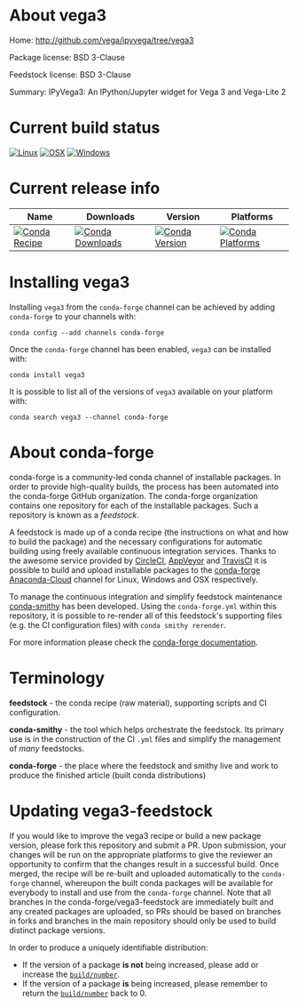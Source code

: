 About vega3
===========

Home: http://github.com/vega/ipyvega/tree/vega3

Package license: BSD 3-Clause

Feedstock license: BSD 3-Clause

Summary: IPyVega3: An IPython/Jupyter widget for Vega 3 and Vega-Lite 2



Current build status
====================

[![Linux](https://img.shields.io/circleci/project/github/conda-forge/vega3-feedstock/master.svg?label=Linux)](https://circleci.com/gh/conda-forge/vega3-feedstock)
[![OSX](https://img.shields.io/travis/conda-forge/vega3-feedstock/master.svg?label=macOS)](https://travis-ci.org/conda-forge/vega3-feedstock)
[![Windows](https://img.shields.io/appveyor/ci/conda-forge/vega3-feedstock/master.svg?label=Windows)](https://ci.appveyor.com/project/conda-forge/vega3-feedstock/branch/master)

Current release info
====================

| Name | Downloads | Version | Platforms |
| --- | --- | --- | --- |
| [![Conda Recipe](https://img.shields.io/badge/recipe-vega3-green.svg)](https://anaconda.org/conda-forge/vega3) | [![Conda Downloads](https://img.shields.io/conda/dn/conda-forge/vega3.svg)](https://anaconda.org/conda-forge/vega3) | [![Conda Version](https://img.shields.io/conda/vn/conda-forge/vega3.svg)](https://anaconda.org/conda-forge/vega3) | [![Conda Platforms](https://img.shields.io/conda/pn/conda-forge/vega3.svg)](https://anaconda.org/conda-forge/vega3) |

Installing vega3
================

Installing `vega3` from the `conda-forge` channel can be achieved by adding `conda-forge` to your channels with:

```
conda config --add channels conda-forge
```

Once the `conda-forge` channel has been enabled, `vega3` can be installed with:

```
conda install vega3
```

It is possible to list all of the versions of `vega3` available on your platform with:

```
conda search vega3 --channel conda-forge
```


About conda-forge
=================

conda-forge is a community-led conda channel of installable packages.
In order to provide high-quality builds, the process has been automated into the
conda-forge GitHub organization. The conda-forge organization contains one repository
for each of the installable packages. Such a repository is known as a *feedstock*.

A feedstock is made up of a conda recipe (the instructions on what and how to build
the package) and the necessary configurations for automatic building using freely
available continuous integration services. Thanks to the awesome service provided by
[CircleCI](https://circleci.com/), [AppVeyor](http://www.appveyor.com/)
and [TravisCI](https://travis-ci.org/) it is possible to build and upload installable
packages to the [conda-forge](https://anaconda.org/conda-forge)
[Anaconda-Cloud](http://docs.anaconda.org/) channel for Linux, Windows and OSX respectively.

To manage the continuous integration and simplify feedstock maintenance
[conda-smithy](http://github.com/conda-forge/conda-smithy) has been developed.
Using the ``conda-forge.yml`` within this repository, it is possible to re-render all of
this feedstock's supporting files (e.g. the CI configuration files) with ``conda smithy rerender``.

For more information please check the [conda-forge documentation](https://conda-forge.org/docs/).

Terminology
===========

**feedstock** - the conda recipe (raw material), supporting scripts and CI configuration.

**conda-smithy** - the tool which helps orchestrate the feedstock.
                   Its primary use is in the construction of the CI ``.yml`` files
                   and simplify the management of *many* feedstocks.

**conda-forge** - the place where the feedstock and smithy live and work to
                  produce the finished article (built conda distributions)


Updating vega3-feedstock
========================

If you would like to improve the vega3 recipe or build a new
package version, please fork this repository and submit a PR. Upon submission,
your changes will be run on the appropriate platforms to give the reviewer an
opportunity to confirm that the changes result in a successful build. Once
merged, the recipe will be re-built and uploaded automatically to the
`conda-forge` channel, whereupon the built conda packages will be available for
everybody to install and use from the `conda-forge` channel.
Note that all branches in the conda-forge/vega3-feedstock are
immediately built and any created packages are uploaded, so PRs should be based
on branches in forks and branches in the main repository should only be used to
build distinct package versions.

In order to produce a uniquely identifiable distribution:
 * If the version of a package **is not** being increased, please add or increase
   the [``build/number``](http://conda.pydata.org/docs/building/meta-yaml.html#build-number-and-string).
 * If the version of a package **is** being increased, please remember to return
   the [``build/number``](http://conda.pydata.org/docs/building/meta-yaml.html#build-number-and-string)
   back to 0.